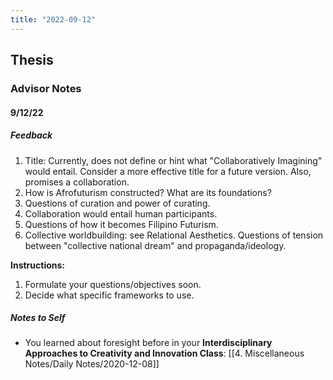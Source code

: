 ```yaml
---
title: "2022-09-12"
---
```

## Thesis
### Advisor Notes
#### 9/12/22
##### Feedback
1. Title: Currently, does not define or hint what "Collaboratively Imagining" would entail. Consider a more effective title for a future version. Also, promises a collaboration.
2. How is Afrofuturism constructed? What are its foundations? 
3. Questions of curation and power of curating. 
4. Collaboration would entail human participants. 
5. Questions of how it becomes Filipino Futurism. 
6. Collective worldbuilding: see Relational Aesthetics. Questions of tension between "collective national dream" and propaganda/ideology.

**Instructions:**
1. Formulate your questions/objectives soon. 
2. Decide what specific frameworks to use.

##### Notes to Self
- You learned about foresight before in your **Interdisciplinary Approaches to Creativity and Innovation Class**: [[4. Miscellaneous Notes/Daily Notes/2020-12-08]]
